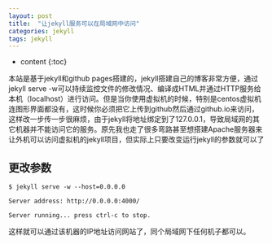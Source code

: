 ```yaml
---
layout: post
title:  "让jekyll服务可以在局域网中访问"
categories: jekyll
tags: jekyll
---
```


* content
{:toc}

本站是基于jekyll和github pages搭建的，jekyll搭建自己的博客非常方便，通过jekyll serve -w可以持续监控文件的修改情况、编译成HTML并通过HTTP服务给本机（localhost）进行访问。但是当你使用虚拟机的时候，特别是centos虚拟机连图形界面都没有，这时候你必须把它上传到github然后通过github.io来访问，这样改一步传一步很麻烦，由于jekyll将地址绑定到了127.0.0.1，导致局域网的其它机器并不能访问它的服务。原先我也走了很多弯路甚至想搭建Apache服务器来让外机可以访问虚拟机的jekyll项目，但实际上只要改变运行jekyll的参数就可以了




## 更改参数

```
$ jekyll serve -w --host=0.0.0.0

Server address: http://0.0.0.0:4000/

Server running... press ctrl-c to stop.
```

这样就可以通过该机器的IP地址访问网站了，同个局域网下任何机子都可以。